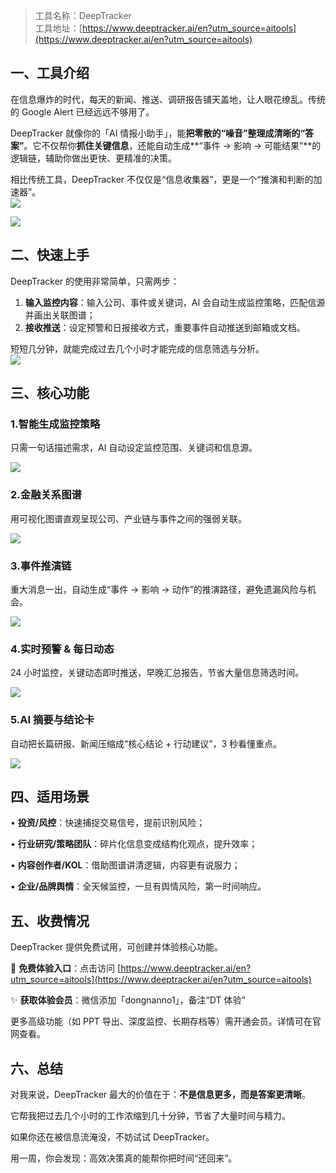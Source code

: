 > 工具名称：DeepTracker  
> 工具地址：[https://www.deeptracker.ai/en?utm_source=aitools](https://www.deeptracker.ai/en?utm_source=aitools)

## 一、工具介绍

在信息爆炸的时代，每天的新闻、推送、调研报告铺天盖地，让人眼花缭乱。传统的 Google Alert 已经远远不够用了。

DeepTracker 就像你的「AI 情报小助手」，能**把零散的“噪音”整理成清晰的“答案”**。它不仅帮你**抓住关键信息**，还能自动生成**“事件 → 影响 → 可能结果”**的逻辑链，辅助你做出更快、更精准的决策。

相比传统工具，DeepTracker 不仅仅是“信息收集器”，更是一个“推演和判断的加速器”。  
![](https://cdn.nlark.com/yuque/0/2025/png/186051/1757503393008-38ed519d-3e5c-4ce9-892b-35b6b1db507f.png)

![](https://cdn.nlark.com/yuque/0/2025/png/186051/1757503486363-6b7e5560-9295-41db-ac0d-e926c787ba54.png)

## 二、快速上手

DeepTracker 的使用非常简单，只需两步：

1. **输入监控内容**：输入公司、事件或关键词，AI 会自动生成监控策略，匹配信源并画出关联图谱；
2. **接收推送**：设定预警和日报接收方式，重要事件自动推送到邮箱或文档。

短短几分钟，就能完成过去几个小时才能完成的信息筛选与分析。  
![](https://cdn.nlark.com/yuque/0/2025/png/186051/1757503504646-0523f5ae-3da8-4b50-8a7d-761eb703d3a1.png)

## 三、核心功能

### 1.智能生成监控策略

只需一句话描述需求，AI 自动设定监控范围、关键词和信息源。

![](https://cdn.nlark.com/yuque/0/2025/png/186051/1757503658086-e0515a64-8cb6-4a6d-a713-5e822b2bb016.png)

### 2.金融关系图谱

用可视化图谱直观呈现公司、产业链与事件之间的强弱关联。

![](https://cdn.nlark.com/yuque/0/2025/png/186051/1757503661828-8fdae6be-66af-46e5-a250-cbcb3fc756a7.png)

### 3.事件推演链

重大消息一出，自动生成“事件 → 影响 → 动作”的推演路径，避免遗漏风险与机会。

![](https://cdn.nlark.com/yuque/0/2025/png/186051/1757503669484-20601cbc-14d6-4adb-8583-9bfd577bd4cf.png)

### 4.实时预警 & 每日动态

24 小时监控，关键动态即时推送，早晚汇总报告，节省大量信息筛选时间。

![](https://cdn.nlark.com/yuque/0/2025/png/186051/1757503672896-cc6bab26-dd02-451d-a471-42b3f6727ab2.png)

### 5.AI 摘要与结论卡

自动把长篇研报、新闻压缩成“核心结论 + 行动建议”，3 秒看懂重点。

![](https://cdn.nlark.com/yuque/0/2025/png/186051/1757503677579-7c2889a5-9b2e-4d8d-a0f0-a3d75dc5cd39.png)

## 四、适用场景

• **投资/风控**：快速捕捉交易信号，提前识别风险；

• **行业研究/策略团队**：碎片化信息变成结构化观点，提升效率；

• **内容创作者/KOL**：借助图谱讲清逻辑，内容更有说服力；

• **企业/品牌舆情**：全天候监控，一旦有舆情风险，第一时间响应。

## 五、收费情况

DeepTracker 提供免费试用，可创建并体验核心功能。

🌈 **免费体验入口**：点击访问 [https://www.deeptracker.ai/en?utm_source=aitools](https://www.deeptracker.ai/en?utm_source=aitools)

✨ **获取体验会员**：微信添加「dongnanno1」，备注“DT 体验”

更多高级功能（如 PPT 导出、深度监控、长期存档等）需开通会员。详情可在官网查看。

## 六、总结

对我来说，DeepTracker 最大的价值在于：**不是信息更多，而是答案更清晰**。

它帮我把过去几个小时的工作浓缩到几十分钟，节省了大量时间与精力。

如果你还在被信息流淹没，不妨试试 DeepTracker。

用一周，你会发现：高效决策真的能帮你把时间“还回来”。
